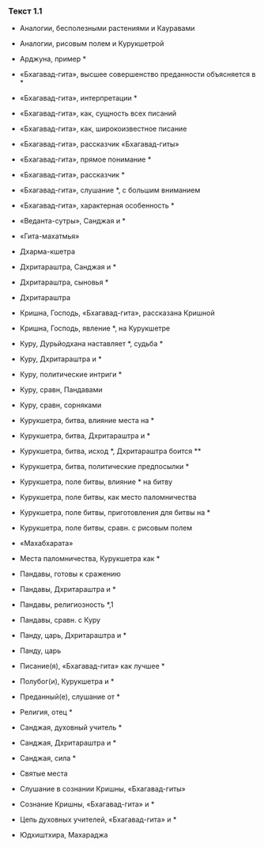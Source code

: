 ### Текст 1.1

- Аналогии, бесполезными растениями и Кауравами

- Аналогии, рисовым полем и Курукшетрой

- Арджуна, пример *

- «Бхагавад-гита», высшее совершенство преданности объясняется в *

- «Бхагавад-гита», интерпретации *

- «Бхагавад-гита», как, сущность всех писаний

- «Бхагавад-гита», как, широкоизвестное писание

- «Бхагавад-гита», рассказчик «Бхагавад-гиты»

- «Бхагавад-гита», прямое понимание *

- «Бхагавад-гита», рассказчик *

- «Бхагавад-гита», слушание *, с большим вниманием

- «Бхагавад-гита», характерная особенность *

- «Веданта-сутры», Санджая и *

- «Гита-махатмья»

- Дхарма-кшетра

- Дхритараштра, Санджая и *

- Дхритараштра, сыновья *

- Дхритараштра

- Кришна, Господь, «Бхагавад-гита», рассказана Кришной

- Кришна, Господь, явление *, на Курукшетре

- Куру, Дурьйодхана наставляет *, судьба *

- Куру, Дхритараштра и *

- Куру, политические интриги *

- Куру, сравн, Пандавами

- Куру, сравн, сорняками

- Курукшетра, битва, влияние места на *

- Курукшетра, битва, Дхритараштра и *

- Курукшетра, битва, исход *, Дхритараштра боится **

- Курукшетра, битва, политические предпосылки *

- Курукшетра, поле битвы, влияние * на битву

- Курукшетра, поле битвы, как место паломничества

- Курукшетра, поле битвы, приготовления для битвы на *

- Курукшетра, поле битвы, сравн. с рисовым полем

- «Махабхарата»

- Места паломничества, Курукшетра как *

- Пандавы, готовы к сражению

- Пандавы, Дхритараштра и *

- Пандавы, религиозность *,1

- Пандавы, сравн. с Куру

- Панду, царь, Дхритараштра и *

- Панду, царь

- Писание(я), «Бхагавад-гита» как лучшее *

- Полубог(и), Курукшетра и *

- Преданный(е), слушание от *

- Религия, отец *

- Санджая, духовный учитель *

- Санджая, Дхритараштра и *

- Санджая, сила *

- Святые места

- Слушание в сознании Кришны, «Бхагавад-гиты»

- Сознание Кришны, «Бхагавад-гита» и *

- Цепь духовных учителей, «Бхагавад-гита» и *

- Юдхиштхира, Махараджа
	
